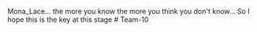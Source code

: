 Mona_Lace... the more you know the more you think you don't know... So I hope this is the key at this stage # Team-10

